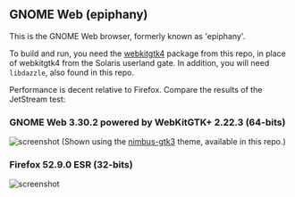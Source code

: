## GNOME Web (epiphany)

This is the GNOME Web browser, formerly known as 'epiphany'.

To build and run, you need the [webkitgtk4](../webkitgtk4/) package
from this repo, in place of webkitgtk4 from the Solaris userland gate.
In addition, you will need `libdazzle`, also found in this repo.

Performance is decent relative to Firefox.  Compare the results of the
JetStream test:

### GNOME Web 3.30.2 powered by WebKitGTK+ 2.22.3 (64-bits)
![screenshot](https://raw.githubusercontent.com/RocketMan/solaris-ports/master/components/desktop/epiphany/screenshot-epiphany.png "Epiphany/WebKitGTK+")
(Shown using the [nimbus-gtk3](../../look-and-feel/nimbus-gtk3/)
theme, available in this repo.)

### Firefox 52.9.0 ESR (32-bits)
![screenshot](https://raw.githubusercontent.com/RocketMan/solaris-ports/master/components/desktop/epiphany/screenshot-firefox.png "Firefox")

